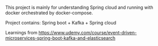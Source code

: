 This project is mainly for understanding Spring cloud and running with docker orchestrated by docker-compose.

Project contains:
Spring boot + Kafka + Spring cloud

Learnings from https://www.udemy.com/course/event-driven-microservices-spring-boot-kafka-and-elasticsearch
